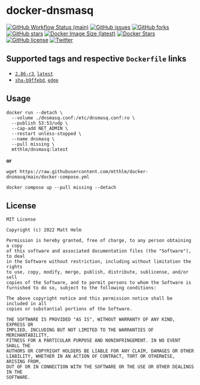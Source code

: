 # docker-dnsmasq

[![GitHub Workflow Status (main)](https://img.shields.io/github/workflow/status/mtthlm/docker-dnsmasq/build/main?event=push)](https://github.com/mtthlm/docker-dnsmasq/actions/workflows/dockerhub-build.yml?query=branch%3Amain+event%3Apush) [![GitHub issues](https://img.shields.io/github/issues/mtthlm/docker-dnsmasq)](https://github.com/mtthlm/docker-dnsmasq/issues) [![GitHub forks](https://img.shields.io/github/forks/mtthlm/docker-dnsmasq)](https://github.com/mtthlm/docker-dnsmasq/network) [![GitHub stars](https://img.shields.io/github/stars/mtthlm/docker-dnsmasq)](https://github.com/mtthlm/docker-dnsmasq/stargazers) [![Docker Image Size (latest)](https://img.shields.io/docker/image-size/mtthlm/dnsmasq/latest)](https://hub.docker.com/r/mtthlm/dnsmasq) [![Docker Stars](https://img.shields.io/docker/stars/mtthlm/dnsmasq)](https://hub.docker.com/r/mtthlm/dnsmasq) [![GitHub license](https://img.shields.io/github/license/mtthlm/docker-dnsmasq)](https://github.com/mtthlm/docker-dnsmasq/blob/main/LICENSE) [![Twitter](https://img.shields.io/twitter/url?style=social&url=https%3A%2F%2Fgithub.com%2Fmtthlm%2Fdocker-dnsmasq)](https://twitter.com/intent/tweet?text=Wow:&url=https%3A%2F%2Fgithub.com%2Fmtthlm%2Fdocker-dnsmasq)

## Supported tags and respective `Dockerfile` links

* [`2.86-r3`](https://github.com/mtthlm/docker-dnsmasq/blob/6de7971ffc76ffd80459552533f471d24b4bb6d5/Dockerfile), [`latest`](https://github.com/mtthlm/docker-dnsmasq/blob/main/Dockerfile)
* [`sha-b9ffebd`](https://github.com/mtthlm/docker-dnsmasq/blob/b9ffebdf659b8ab1f84d1f66f2095cb41e5ac07f/Dockerfile), [`edge`](https://github.com/mtthlm/docker-dnsmasq/blob/edge/Dockerfile)

## Usage

```shell
docker run --detach \
  --volume ./dnsmasq.conf:/etc/dnsmasq.conf:ro \
  --publish 53:53/udp \
  --cap-add NET_ADMIN \
  --restart unless-stopped \
  --name dnsmasq \
  --pull missing \
  mtthlm/dnsmasq:latest
```

**or**

```shell
wget https://raw.githubusercontent.com/mtthlm/docker-dnsmasq/main/docker-compose.yml

docker compose up --pull missing --detach
```

## License

```
MIT License

Copyright (c) 2022 Matt Helm

Permission is hereby granted, free of charge, to any person obtaining a copy
of this software and associated documentation files (the "Software"), to deal
in the Software without restriction, including without limitation the rights
to use, copy, modify, merge, publish, distribute, sublicense, and/or sell
copies of the Software, and to permit persons to whom the Software is
furnished to do so, subject to the following conditions:

The above copyright notice and this permission notice shall be included in all
copies or substantial portions of the Software.

THE SOFTWARE IS PROVIDED "AS IS", WITHOUT WARRANTY OF ANY KIND, EXPRESS OR
IMPLIED, INCLUDING BUT NOT LIMITED TO THE WARRANTIES OF MERCHANTABILITY,
FITNESS FOR A PARTICULAR PURPOSE AND NONINFRINGEMENT. IN NO EVENT SHALL THE
AUTHORS OR COPYRIGHT HOLDERS BE LIABLE FOR ANY CLAIM, DAMAGES OR OTHER
LIABILITY, WHETHER IN AN ACTION OF CONTRACT, TORT OR OTHERWISE, ARISING FROM,
OUT OF OR IN CONNECTION WITH THE SOFTWARE OR THE USE OR OTHER DEALINGS IN THE
SOFTWARE.
```

